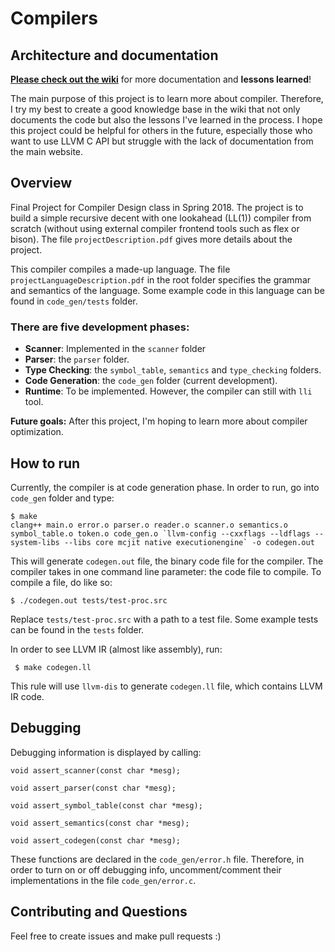 # Compilers

## Architecture and documentation
[**Please check out the wiki**](https://github.com/maiquynhtruong/compilers/wiki) for more documentation and **lessons learned**!

The main purpose of this project is to learn more about compiler. Therefore, I try my best to create a good knowledge base in the wiki that not only documents the code but also the lessons I've learned in the process. I hope this project could be helpful for others in the future, especially those who want to use LLVM C API but struggle with the lack of documentation from the main website.

## Overview
Final Project for Compiler Design class in Spring 2018. The project is to build a simple recursive decent with one lookahead (LL(1)) compiler from scratch (without using external compiler frontend tools such as flex or bison). The file `projectDescription.pdf` gives more details about the project.

This compiler compiles a made-up language. The file `projectLanguageDescription.pdf` in the root folder specifies the grammar and semantics of the language. Some example code in this language can be found in `code_gen/tests` folder.

### There are five development phases:

* **Scanner**: Implemented in the `scanner` folder
* **Parser**: the `parser` folder.
* **Type Checking**: the `symbol_table`, `semantics` and `type_checking` folders.
* **Code Generation**: the `code_gen` folder (current development).
* **Runtime**: To be implemented. However, the compiler can still with `lli` tool.

**Future goals:** After this project, I'm hoping to learn more about compiler optimization.

## How to run

Currently, the compiler is at code generation phase. In order to run, go into `code_gen` folder and type:


    $ make
    clang++ main.o error.o parser.o reader.o scanner.o semantics.o symbol_table.o token.o code_gen.o `llvm-config --cxxflags --ldflags --system-libs --libs core mcjit native executionengine` -o codegen.out

This will generate `codegen.out` file, the binary code file for the compiler. The compiler takes in one command line parameter: the code file to compile. To compile a file, do like so:

    $ ./codegen.out tests/test-proc.src



Replace `tests/test-proc.src` with a path to a test file. Some example tests can be found in the `tests` folder.

In order to see LLVM IR (almost like assembly), run:

     $ make codegen.ll


This rule will use `llvm-dis` to generate `codegen.ll` file, which contains LLVM IR code.

## Debugging

Debugging information is displayed by calling:


    void assert_scanner(const char *mesg);

    void assert_parser(const char *mesg);

    void assert_symbol_table(const char *mesg);
   
    void assert_semantics(const char *mesg);
   
    void assert_codegen(const char *mesg);


These functions are declared in the `code_gen/error.h` file. Therefore, in order to turn on or off debugging info, uncomment/comment their implementations in the file `code_gen/error.c`.

## Contributing and Questions
Feel free to create issues and make pull requests :)
